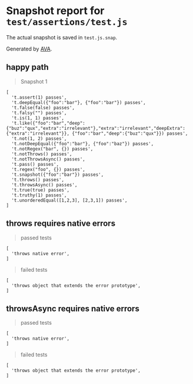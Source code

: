 # Snapshot report for `test/assertions/test.js`

The actual snapshot is saved in `test.js.snap`.

Generated by [AVA](https://avajs.dev).

## happy path

> Snapshot 1

    [
      't.assert(1) passes',
      't.deepEqual({"foo":"bar"}, {"foo":"bar"}) passes',
      't.false(false) passes',
      't.falsy("") passes',
      't.is(1, 1) passes',
      't.like({"foo":"bar","deep":{"buz":"qux","extra":"irrelevant"},"extra":"irrelevant","deepExtra":{"extra":"irrelevant"}}, {"foo":"bar","deep":{"buz":"qux"}}) passes',
      't.not(1, 2) passes',
      't.notDeepEqual({"foo":"bar"}, {"foo":"baz"}) passes',
      't.notRegex("bar", {}) passes',
      't.notThrows() passes',
      't.notThrowsAsync() passes',
      't.pass() passes',
      't.regex("foo", {}) passes',
      't.snapshot({"foo":"bar"}) passes',
      't.throws() passes',
      't.throwsAsync() passes',
      't.true(true) passes',
      't.truthy(1) passes',
      't.unorderedEqual([1,2,3], [2,3,1]) passes',
    ]

## throws requires native errors

> passed tests

    [
      'throws native error',
    ]

> failed tests

    [
      'throws object that extends the error prototype',
    ]

## throwsAsync requires native errors

> passed tests

    [
      'throws native error',
    ]

> failed tests

    [
      'throws object that extends the error prototype',
    ]
